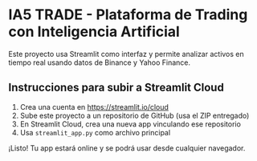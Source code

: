 
# IA5 TRADE - Plataforma de Trading con Inteligencia Artificial

Este proyecto usa Streamlit como interfaz y permite analizar activos en tiempo real usando datos de Binance y Yahoo Finance.

## Instrucciones para subir a Streamlit Cloud

1. Crea una cuenta en https://streamlit.io/cloud
2. Sube este proyecto a un repositorio de GitHub (usa el ZIP entregado)
3. En Streamlit Cloud, crea una nueva app vinculando ese repositorio
4. Usa `streamlit_app.py` como archivo principal

¡Listo! Tu app estará online y se podrá usar desde cualquier navegador.

